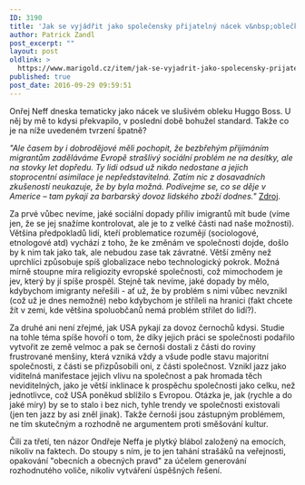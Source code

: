 ```yaml
---
ID: 3190
title: 'Jak se vyjádřit jako společensky přijatelný nácek v&nbsp;oblečku Hugo Boss'
author: Patrick Zandl
post_excerpt: ""
layout: post
oldlink: >
  https://www.marigold.cz/item/jak-se-vyjadrit-jako-spolecensky-prijatelny-nacek-v-oblecku-hugo-boss
published: true
post_date: 2016-09-29 09:59:51
---
```

Onřej Neff dneska tematicky jako nácek ve slušivém obleku Huggo Boss. U něj by mě to kdysi překvapilo, v poslední době bohužel standard. Takže co je na níže uvedeném tvrzení špatně?

<em>"Ale časem by i dobrodějové měli pochopit, že bezbřehým přijímáním migrantům zaděláváme Evropě strašlivý sociální problém ne na desítky, ale na stovky let dopředu. Ty lidi odsud už nikdo nedostane a jejich stoprocentní asimilace je nepředstavitelná. Zatím nic z dosavadních zkušeností neukazuje, že by byla možná.
Podívejme se, co se děje v Americe – tam pykají za barbarský dovoz lidského zboží dodnes."</em> <a href="http://neviditelnypes.lidovky.cz/chovanec-do-berlina-0ok-/p_cirkus.aspx?c=A160928_215609_p_cirkus_nef">Zdroj</a>.
</blockquote>

Za prvé vůbec nevíme, jaké sociální dopady příliv imigrantů mít bude (víme jen, že se jej snažíme kontrolovat, ale je to z velké části nad naše možnosti). Většina předpokladů lidí, kteří problematice rozumějí (sociologové, etnologové atd) vychází z toho, že ke změnám ve společnosti dojde, došlo by k nim tak jako tak, ale nebudou zase tak závratné. Větší změny než uprchlíci způsobuje spíš globalizace nebo technologický pokrok. Možná mírně stoupne míra religiozity evropské společnosti, což mimochodem je jev, který by jí spíše prospěl. Stejně tak nevíme, jaké dopady by mělo, kdybychom imigranty neřešili - ať už, že by problém s nimi vůbec nevznikl (což už je dnes nemožné) nebo kdybychom je stříleli na hranici (fakt chcete žít v zemi, kde většina spoluobčanů nemá problém střílet do lidí?).

Za druhé ani není zřejmé, jak USA pykají za dovoz černochů kdysi. Studie na tohle téma spíše hovoří o tom, že díky jejich práci se společnosti podařilo vytvořit ze země velmoc a pak se černoši dostali z části do roviny frustrované menšiny, která vzniká vždy a všude podle stavu majoritní společnosti, z části se přizpůsobili oni, z části společnost. Vznikl jazz jako viditelná manifestace jejich vlivu na společnost a pak hromada těch neviditelných, jako je větší inklinace k prospěchu společnosti jako celku, než jednotlivce, což USA poněkud sblížilo s Evropou. Otázka je, jak (rychle a do jaké míry) by se to stalo i bez nich, tyhle trendy ve společnosti existovali (jen ten jazz by asi zněl jinak). Takže černoši jsou zástupným problémem, ne tím skutečným a rozhodně ne argumentem proti směšování kultur. 

Čili za třetí, ten názor Ondřeje Neffa je plytký blábol založený na emocích, nikoliv na faktech. Do stoupy s ním, je to jen tahání strašáků na veřejnosti, opakování "obecních a obecných pravd" za účelem generování rozhodnutého voliče, nikoliv vytváření úspěšných řešení.